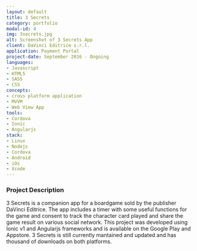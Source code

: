 ```yaml
---
layout: default
title: 3 Secrets
category: portfolio
modal-id: 4
img: 3secrets.jpg
alt: Screenshot of 3 Secrets App
client: DaVinci Editrice s.r.l.
application: Payment Portal
project-date: September 2016 - Ongoing
languages:
- Javascript
- HTML5
- SASS
- CSS
concepts:
- cross platform application 
- MVVM
- Web View App
tools:
- Cordova
- Ionic
- Angularjs
stack:
- Linux
- Nodejs
- Cordova
- Android
- iOs
- Xcode
---
```



### Project Description
3 Secrets is a companion app for a boardgame sold by the publisher DaVinci Editrice.
The app includes a timer with some useful functions for the game and consent to track the character card played and share the game result on various social network.
This project was developed using Ionic v1 and Angularjs frameworks and is available on the Google Play and Appstore.
3 Secrets is still currently mantained and updated and has thousand of downloads on both platforms.